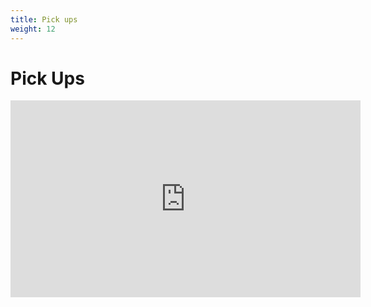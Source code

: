 ```yaml
---
title: Pick ups
weight: 12
---
```



# Pick Ups
<iframe width="560" height="315" src="https://www.youtube.com/embed/8kKLUsn7tcg" title="YouTube video player" frameborder="0" allow="accelerometer; autoplay; clipboard-write; encrypted-media; gyroscope; picture-in-picture" allowfullscreen></iframe>


